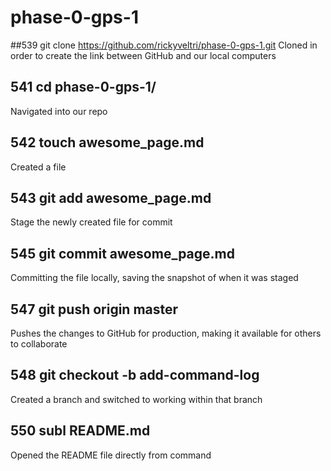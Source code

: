 # phase-0-gps-1

##539  git clone https://github.com/rickyveltri/phase-0-gps-1.git
Cloned in order to create the link between GitHub and our local computers


## 541  cd phase-0-gps-1/
Navigated into our repo


## 542  touch awesome_page.md
Created a file

## 543  git add awesome_page.md
Stage the newly created file for commit


## 545  git commit awesome_page.md
Committing the file locally, saving the snapshot of when it was staged


## 547  git push origin master
Pushes the changes to GitHub for production, making it available for others to collaborate


## 548  git checkout -b add-command-log
Created a branch and switched to working within that branch


## 550  subl README.md
Opened the README file directly from command